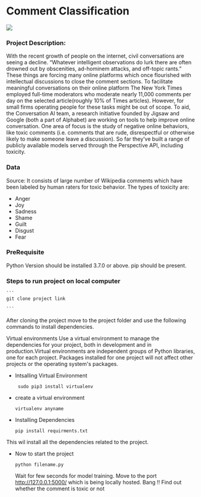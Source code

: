 # Comment Classification

![](https://github.com/piyushmanglani08/TEKSystems_HACK/blob/master/Image.jpeg)

### Project Description:

With the recent growth of people on the internet, civil conversations are seeing a decline. “Whatever intelligent observations do lurk there are often drowned out by obscenities, ad-hominem attacks, and off-topic rants.” These things are forcing many online platforms which once flourished with intellectual discussions to close the comment sections. To facilitate meaningful conversations on their online platform The New York Times employed full-time moderators who moderate nearly 11,000 comments per day on the selected article(roughly 10% of Times articles). However, for small firms operating people for these tasks might be out of scope. To aid, the Conversation AI team, a research initiative founded by Jigsaw and Google (both a part of Alphabet) are working on tools to help improve online conversation. One area of focus is the study of negative online behaviors, like toxic comments (i.e. comments that are rude, disrespectful or otherwise likely to make someone leave a discussion). So far they’ve built a range of publicly available models served through the Perspective API, including toxicity.

### Data

Source: It consists of large number of Wikipedia comments which have been labeled by human raters for toxic behavior. 
The types of toxicity are: 
- Anger 
- Joy
- Sadness 
- Shame 
- Guilt 
- Disgust
- Fear

### PreRequisite

   Python Version should be installed 3.7.0 or above.
   pip should be present.

### Steps to run project on local computer

    ```
    git clone project link
    
    ```
    
After cloning the project move to the project folder and use the following commands to install dependencies. 
    
Virtual environments Use a virtual environment to manage the dependencies for your project, both in development and in        production.Virtual environments are independent groups of Python libraries, one for each project. Packages installed          for one project will not affect other projects or the operating system's packages.
   
- Intsalling Virtual Environment
   
   ```
    sudo pip3 install virtualenv
   
   ```
    
   
- create a virtual environment 
   
    ```
    virtualenv anyname  
   
    ```
- Installing Dependencies
   
    ```
    pip install requirments.txt  
    
    ```
This wil install all the dependencies related to the project.
   
- Now to start the project
   
    ```
    python filename.py 
    
    ```
    
   Wait for few seconds for model training.
   Move to the port http://127.0.0.1:5000/ which is being locally hosted.
   Bang !! Find out whether the comment is toxic or not
   

